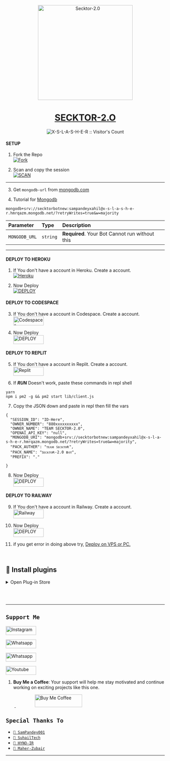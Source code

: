 <p align="center">  
  <a href="https://seck.vercel.app/">
    <img alt="Secktor-2.0" height="300" src="https://i.ibb.co/GkbRsdF/secktor-high-resolution-logo-black-on-white-background.png">
    <h1 align="center">SECKTOR-2.O</h1>
    </a>
    <p align="center"><img src="https://profile-counter.glitch.me/{X-S-L-A-S-H-E-R}/count.svg" alt="X-S-L-A-S-H-E-R :: Visitor's Count" /></p>
  </a>
</p>


#### SETUP

1. Fork the Repo
    <br>
<a href="https://github.com/X-S-L-A-S-H-E-R/Secktor-2.0/fork"><img title="Fork" src="https://img.shields.io/badge/FORK HERE-h?color=black&style=for-the-badge&logo=stackshare"></a>

2. Scan and copy the session
    <br>
<a href='https://secktor2.vercel.app/qr.html' target="_blank"><img alt='SCAN' src='https://img.shields.io/badge/Scan_Qr-100000?style=for-the-badge&logo=scan&logoColor=white&labelColor=black&color=black'/></a>

---

3. Get `mongodb-url` from [mongodb.com](https://www.mongodb.com/)

4. Tutorial for [Mongodb](https://youtu.be/4YEUtGlqkl4?si=BkmGSyieGOe9J-YN)

```
mongodb+srv://secktorbotnew:sampandeyxahil@x-s-l-a-s-h-e-r.hmrqazm.mongodb.net/?retryWrites=true&w=majority
```

| Parameter | Type     | Description                |
| :-------- | :------- | :------------------------- |
| `MONGODB_URL` | `string` | **Required**. Your Bot Cannot run without this|

---

#### DEPLOY TO HEROKU 

1. If You don't have a account in Heroku. Create a account.
    <br>
<a href='https://signup.heroku.com/' target="_blank"><img alt='Heroku' src='https://img.shields.io/badge/-Create-black?style=for-the-badge&logo=heroku&logoColor=white'/></a>

2. Now Deploy
    <br>
<a href='https://secktor2.vercel.app/deploy.html' target="_blank"><img alt='DEPLOY' src='https://img.shields.io/badge/-DEPLOY-black?style=for-the-badge&logo=heroku&logoColor=white'/></a>

#### DEPLOY TO CODESPACE

3. If You don't have a account in Codespace. Create a account.
    <br>
<a href='https://github.com/login?return_to=https%3A%2F%2Fgithub.com%2Fcodespaces' target="_blank"><img alt='Codespaces' src='https://img.shields.io/badge/CREATE-h?color=black&style=for-the-badge&logo=visualstudiocode' width="96.35" height="28"/></a></p>

4. Now Deploy
    <br>
<a href='https://github.com/codespaces/new' target="_blank"><img alt='DEPLOY' src='https://img.shields.io/badge/DEPLOY -h?color=black&style=for-the-badge&logo=visualstudiocode' width="96.35" height="28"/></a></p>

#### DEPLOY TO REPLIT

5. If You don't have a account in Replit. Create a account.
    <br>
<a href='https://replit.com/signup' target="_blank"><img alt='Replit' src='https://img.shields.io/badge/CREATE-h?color=black&style=for-the-badge&logo=replit' width="96.35" height="28"/></a></p>

6. If ***RUN*** Doesn't work, paste these commands in repl shell

```
yarn
npm i pm2 -g && pm2 start lib/client.js
```
7. Copy the JSON down and paste in repl then fill the vars

```
{
  "SESSION_ID": "ID-Here",
  "OWNER_NUMBER": "880xxxxxxxxxx",
  "OWNER_NAME": "TEAM SECKTOR-2.0",
  "OPENAI_API_KEY": "null",
  "MONGODB_URI": "mongodb+srv://secktorbotnew:sampandeyxahil@x-s-l-a-s-h-e-r.hmrqazm.mongodb.net/?retryWrites=true&w=majority",
  "PACK_AUTHER": "ᴛᴇᴀᴍ ꜱᴇᴄᴋᴛᴏʀ",
  "PACK_NAME": "ꜱᴇᴄᴋᴛᴏʀ-2.0 ʙᴏᴛ",
  "PREFIX": "."
   
}
```

8. Now Deploy
    <br>
<a href='https://repl.it/github/X-S-L-A-S-H-E-R/Secktor-2.0' target="_blank"><img alt='DEPLOY' src='https://img.shields.io/badge/DEPLOY -h?color=black&style=for-the-badge&logo=replit' width="96.35" height="28"/></a></p>

#### DEPLOY TO RAILWAY

9. If You don't have a account in Railway. Create a account.
    <br>
<a href='https://railway.app/login' target="_blank"><img alt='Railway' src='https://img.shields.io/badge/CREATE-h?color=black&style=for-the-badge&logo=railway' width="96.35" height="28"/></a></p>

10. Now Deploy
    <br>
<a href='https://railway.app/new/template/lbj8CB' target="_blank"><img alt='DEPLOY' src='https://img.shields.io/badge/DEPLOY -h?color=black&style=for-the-badge&logo=railway' width="96.35" height="28"/></a></p>

11. if you get error in doing above try, [Deploy on VPS or PC.](https://github.com/X-L-A-S-H-E-R/Secktor-2.0/blob/main/deploy-on-vps.md)


</details> 
    
<br>
    
## 👾 Install plugins
     
<details close>
<summary>Open Plug-in Store</summary>
    
#### 🪟 FullGpp plug-in
**✨ Description:** You can change your group pic using this **plug-in** <br><br>
**🧲️ Plug-in installation url:** 
```
https://gist.github.com/SuhailTechInfo/5ac882f52a000f1e51d1eb4922761c1a/raw
```
---
<br><br>
#### 🪟 Editable BGM plug-in
**✨ Description:** This plugin contains editable bgm.<br><br>
**🧲️ Plug-in installation url:** 
```
https://gist.github.com/SamPandey001/76524c0b7b112931dad3e60559e996f0/raw/
```
---

<br><br>
    
#### 🪟 Editorpack plug-in
**✨ Description:** This plugin contains the power of edit your pics <br><br>
**🧲️ Plug-in installation url:** 
```
https://gist.github.com/SamPandey001/47ce45f5519dd9d4f74b68fc675d7eb6/raw
```
---

<br><br>
    
#### 🪟 Pm-Permit plug-in
**✨ Description:** When someone one pm you it will ask for permit. <br><br>
**🧲️ Plug-in installation url:** 
```
https://gist.github.com/SamPandey001/3157eb9b5a3b0de72da50785f84ff5fe/raw
```
---

<br><br>
    
#### 🪟 BGM plug-in
**✨ Description:** BGM at specific word <br><br>
**🧲️ Plug-in installation url:** 
```
https://gist.githubusercontent.com/SamPandey001/6d706c8725ac76cb9b8e8ccba6ef91c9/raw
```
---

<br><br>

    
#### 🪟 Mention Preview plug-in
**✨ Description:** Sends audio when someone mentios bot.. <br><br>
**🧲️ Plug-in installation url:** 
```
https://gist.githubusercontent.com/SamPandey001/eac4fa2950b5fb756e499e61aac93269/raw/61b9593692ac8ac7a516dc94d6591aa8c9808b8b
```
---

<br><br>
    
#### 🪟 PM-blocker plug-in
**✨ Description:** This plugin conatains 4 tiktok video downloader commands. <br><br>
**🧲️ Plug-in installation url:** 
```
https://gist.github.com/SamPandey001/42a6856ec4ccf8dda19729913b19e350/raw/e666f2038a98fadd959bb01742a2ec86a56ec8bc/pmblocker.js
```
---

<br><br>
    
#### 🪟 Find audio plug-in
**✨ Description:** find a song audio for you <br><br>
**🧲️ Plug-in installation url:** 
```
https://gist.githubusercontent.com/SamPandey001/15d182b7b2a4fae00dba8b04ce9e7a00/raw/
```
---

<br><br>

#### 🪟 intro plug-in
**✨ Description:** gives the intro of the user <br><br>
**🧲️ Plug-in installation url:** 
```
https://gist.github.com/X-S-L-A-S-H-E-R/1255aabbf0ed59912a183ee73ecd209e
```
---

<br><br>

#### 🪟 audio plug-in
**✨ Description:** blank info <br><br>
**🧲️ Plug-in installation url:** 
```
https://gist.github.com/SamPandey001/0b7f3d51a6b74502c236cd37b92035b2
```
---
<br><br>

#### 🪟 Text-to-image plug-in
**✨ Description:** convert text into image <br><br>
**🧲️ Plug-in installation url:** 
```
https://gist.github.com/SamPandey001/5557839a39f7558ffd24d6c7d821d34a/raw
```

<br><br>

</details> 

<br><br>  

---

## ```Support Me```
<a href='https://www.instagram.com/sla.sher_' target="_blank"><img alt='Instagram' src='https://img.shields.io/badge/CONTACT-h?color=black&style=for-the-badge&logo=instagram' width="96.35" height="28"/></a></p>
<a href='wa.me/8801853262586' target="_blank"><img alt='Whatsapp' src='https://img.shields.io/badge/CONTACT-h?color=black&style=for-the-badge&logo=whatsapp' width="96.35" height="28"/></a></p>
<a href='https://chat.whatsapp.com/' target="_blank"><img alt='Whatsapp' src='https://img.shields.io/badge/OFFICIAL-GC-h?color=black&style=for-the-badge&logo=whatsapp' width="96.35" height="28"/></a></p>
<a href='https://www.youtube.com/@infinite9452' target="_blank"><img alt='Youtube' src='https://img.shields.io/badge/SUBSCRIBE-h?color=black&style=for-the-badge&logo=youtube' width="96.35" height="28"/></a></p>
</p>

1. **Buy Me a Coffee**: Your support will help me stay motivated and continue working on exciting projects like this one.

&nbsp;&nbsp;&nbsp;&nbsp;&nbsp;&nbsp;&nbsp;<a href="https://www.buymeacoffee.com/slashernolongerlive">
  <img src="https://i.ibb.co/KNnhcvX/bmc-button.png" alt="Buy Me Coffee" height="40" width="150" style="margin-left: 60px;">
</a>

  
  </div>
  
  ## `Special Thanks To`

* [`📕 SamPandey001`](https://github.com/SamPandey001)
* [`📕 SuhailTech`](https://github.com/SuhailTechInfo)
* [`📕 HYNO-IR`](https://github.com/HyNO-IR)
* [`📕 Maher-Zubair`](https://github.com/Maher-Zubair)
---------